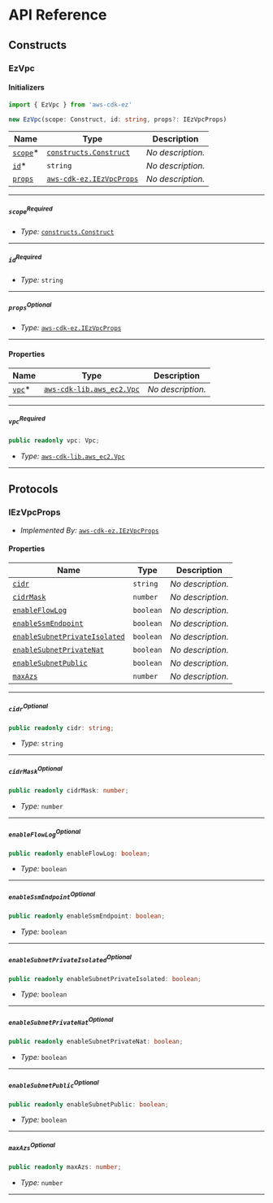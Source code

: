 # API Reference <a name="API Reference" id="api-reference"></a>

## Constructs <a name="Constructs" id="constructs"></a>

### EzVpc <a name="aws-cdk-ez.EzVpc" id="awscdkezezvpc"></a>

#### Initializers <a name="aws-cdk-ez.EzVpc.Initializer" id="awscdkezezvpcinitializer"></a>

```typescript
import { EzVpc } from 'aws-cdk-ez'

new EzVpc(scope: Construct, id: string, props?: IEzVpcProps)
```

| **Name** | **Type** | **Description** |
| --- | --- | --- |
| [`scope`](#awscdkezezvpcparameterscope)<span title="Required">*</span> | [`constructs.Construct`](#constructs.Construct) | *No description.* |
| [`id`](#awscdkezezvpcparameterid)<span title="Required">*</span> | `string` | *No description.* |
| [`props`](#awscdkezezvpcparameterprops) | [`aws-cdk-ez.IEzVpcProps`](#aws-cdk-ez.IEzVpcProps) | *No description.* |

---

##### `scope`<sup>Required</sup> <a name="aws-cdk-ez.EzVpc.parameter.scope" id="awscdkezezvpcparameterscope"></a>

- *Type:* [`constructs.Construct`](#constructs.Construct)

---

##### `id`<sup>Required</sup> <a name="aws-cdk-ez.EzVpc.parameter.id" id="awscdkezezvpcparameterid"></a>

- *Type:* `string`

---

##### `props`<sup>Optional</sup> <a name="aws-cdk-ez.EzVpc.parameter.props" id="awscdkezezvpcparameterprops"></a>

- *Type:* [`aws-cdk-ez.IEzVpcProps`](#aws-cdk-ez.IEzVpcProps)

---



#### Properties <a name="Properties" id="properties"></a>

| **Name** | **Type** | **Description** |
| --- | --- | --- |
| [`vpc`](#awscdkezezvpcpropertyvpc)<span title="Required">*</span> | [`aws-cdk-lib.aws_ec2.Vpc`](#aws-cdk-lib.aws_ec2.Vpc) | *No description.* |

---

##### `vpc`<sup>Required</sup> <a name="aws-cdk-ez.EzVpc.property.vpc" id="awscdkezezvpcpropertyvpc"></a>

```typescript
public readonly vpc: Vpc;
```

- *Type:* [`aws-cdk-lib.aws_ec2.Vpc`](#aws-cdk-lib.aws_ec2.Vpc)

---




## Protocols <a name="Protocols" id="protocols"></a>

### IEzVpcProps <a name="aws-cdk-ez.IEzVpcProps" id="awscdkeziezvpcprops"></a>

- *Implemented By:* [`aws-cdk-ez.IEzVpcProps`](#aws-cdk-ez.IEzVpcProps)


#### Properties <a name="Properties" id="properties"></a>

| **Name** | **Type** | **Description** |
| --- | --- | --- |
| [`cidr`](#awscdkeziezvpcpropspropertycidr) | `string` | *No description.* |
| [`cidrMask`](#awscdkeziezvpcpropspropertycidrmask) | `number` | *No description.* |
| [`enableFlowLog`](#awscdkeziezvpcpropspropertyenableflowlog) | `boolean` | *No description.* |
| [`enableSsmEndpoint`](#awscdkeziezvpcpropspropertyenablessmendpoint) | `boolean` | *No description.* |
| [`enableSubnetPrivateIsolated`](#awscdkeziezvpcpropspropertyenablesubnetprivateisolated) | `boolean` | *No description.* |
| [`enableSubnetPrivateNat`](#awscdkeziezvpcpropspropertyenablesubnetprivatenat) | `boolean` | *No description.* |
| [`enableSubnetPublic`](#awscdkeziezvpcpropspropertyenablesubnetpublic) | `boolean` | *No description.* |
| [`maxAzs`](#awscdkeziezvpcpropspropertymaxazs) | `number` | *No description.* |

---

##### `cidr`<sup>Optional</sup> <a name="aws-cdk-ez.IEzVpcProps.property.cidr" id="awscdkeziezvpcpropspropertycidr"></a>

```typescript
public readonly cidr: string;
```

- *Type:* `string`

---

##### `cidrMask`<sup>Optional</sup> <a name="aws-cdk-ez.IEzVpcProps.property.cidrMask" id="awscdkeziezvpcpropspropertycidrmask"></a>

```typescript
public readonly cidrMask: number;
```

- *Type:* `number`

---

##### `enableFlowLog`<sup>Optional</sup> <a name="aws-cdk-ez.IEzVpcProps.property.enableFlowLog" id="awscdkeziezvpcpropspropertyenableflowlog"></a>

```typescript
public readonly enableFlowLog: boolean;
```

- *Type:* `boolean`

---

##### `enableSsmEndpoint`<sup>Optional</sup> <a name="aws-cdk-ez.IEzVpcProps.property.enableSsmEndpoint" id="awscdkeziezvpcpropspropertyenablessmendpoint"></a>

```typescript
public readonly enableSsmEndpoint: boolean;
```

- *Type:* `boolean`

---

##### `enableSubnetPrivateIsolated`<sup>Optional</sup> <a name="aws-cdk-ez.IEzVpcProps.property.enableSubnetPrivateIsolated" id="awscdkeziezvpcpropspropertyenablesubnetprivateisolated"></a>

```typescript
public readonly enableSubnetPrivateIsolated: boolean;
```

- *Type:* `boolean`

---

##### `enableSubnetPrivateNat`<sup>Optional</sup> <a name="aws-cdk-ez.IEzVpcProps.property.enableSubnetPrivateNat" id="awscdkeziezvpcpropspropertyenablesubnetprivatenat"></a>

```typescript
public readonly enableSubnetPrivateNat: boolean;
```

- *Type:* `boolean`

---

##### `enableSubnetPublic`<sup>Optional</sup> <a name="aws-cdk-ez.IEzVpcProps.property.enableSubnetPublic" id="awscdkeziezvpcpropspropertyenablesubnetpublic"></a>

```typescript
public readonly enableSubnetPublic: boolean;
```

- *Type:* `boolean`

---

##### `maxAzs`<sup>Optional</sup> <a name="aws-cdk-ez.IEzVpcProps.property.maxAzs" id="awscdkeziezvpcpropspropertymaxazs"></a>

```typescript
public readonly maxAzs: number;
```

- *Type:* `number`

---

